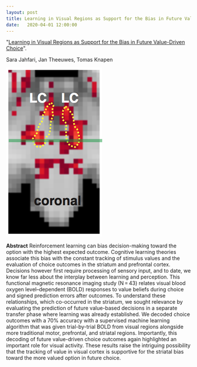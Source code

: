 ```yaml
---
layout: post
title: Learning in Visual Regions as Support for the Bias in Future Value-Driven Choice
date:   2020-04-01 12:00:00
---
```


"<a href="https://doi.org/10.1093/cercor/bhz218" target="_blank" alt="Learning in Visual Regions as Support for the Bias in Future Value-Driven Choice" >Learning in Visual Regions as Support for the Bias in Future Value-Driven Choice</a>". 

Sara Jahfari,  Jan Theeuwes,  Tomas Knapen

<img class="col two right" src="/img/posts/brainstem_stats.png">

**Abstract** Reinforcement learning can bias decision-making toward the option with the highest expected outcome. Cognitive learning theories associate this bias with the constant tracking of stimulus values and the evaluation of choice outcomes in the striatum and prefrontal cortex. Decisions however first require processing of sensory input, and to date, we know far less about the interplay between learning and perception. This functional magnetic resonance imaging study (N = 43) relates visual blood oxygen level–dependent (BOLD) responses to value beliefs during choice and signed prediction errors after outcomes. To understand these relationships, which co-occurred in the striatum, we sought relevance by evaluating the prediction of future value-based decisions in a separate transfer phase where learning was already established. We decoded choice outcomes with a 70% accuracy with a supervised machine learning algorithm that was given trial-by-trial BOLD from visual regions alongside more traditional motor, prefrontal, and striatal regions. Importantly, this decoding of future value-driven choice outcomes again highlighted an important role for visual activity. These results raise the intriguing possibility that the tracking of value in visual cortex is supportive for the striatal bias toward the more valued option in future choice.